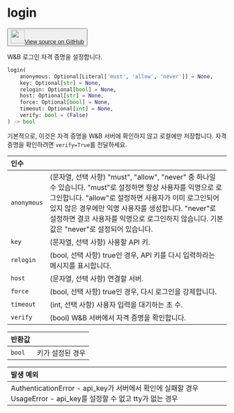 # login

<p><button style={{display: 'flex', alignItems: 'center', backgroundColor: 'white', border: '1px solid #ddd', padding: '10px', borderRadius: '6px', cursor: 'pointer', boxShadow: '0 2px 3px rgba(0,0,0,0.1)', transition: 'all 0.3s'}}><a href='https://www.github.com/wandb/wandb/tree/v0.18.0/wandb/sdk/wandb_login.py#L46-L104' style={{fontSize: '1.2em', display: 'flex', alignItems: 'center'}}><img src='https://github.githubassets.com/images/modules/logos_page/GitHub-Mark.png' height='32px' width='32px' style={{marginRight: '10px'}}/>View source on GitHub</a></button></p>

W&B 로그인 자격 증명을 설정합니다.

```python
login(
    anonymous: Optional[Literal['must', 'allow', 'never']] = None,
    key: Optional[str] = None,
    relogin: Optional[bool] = None,
    host: Optional[str] = None,
    force: Optional[bool] = None,
    timeout: Optional[int] = None,
    verify: bool = (False)
) -> bool
```

기본적으로, 이것은 자격 증명을 W&B 서버에 확인하지 않고 로컬에만 저장합니다. 자격 증명을 확인하려면 `verify=True`를 전달하세요.

| 인수 |  |
| :--- | :--- |
|  `anonymous` |  (문자열, 선택 사항) "must", "allow", "never" 중 하나일 수 있습니다. "must"로 설정하면 항상 사용자를 익명으로 로그인합니다. "allow"로 설정하면 사용자가 이미 로그인되어 있지 않은 경우에만 익명 사용자를 생성합니다. "never"로 설정하면 결코 사용자를 익명으로 로그인하지 않습니다. 기본값은 "never"로 설정되어 있습니다. |
|  `key` |  (문자열, 선택 사항) 사용할 API 키. |
|  `relogin` |  (bool, 선택 사항) true인 경우, API 키를 다시 입력하라는 메시지를 표시합니다. |
|  `host` |  (문자열, 선택 사항) 연결할 서버. |
|  `force` |  (bool, 선택 사항) true인 경우, 다시 로그인을 강제합니다. |
|  `timeout` |  (int, 선택 사항) 사용자 입력을 대기하는 초 수. |
|  `verify` |  (bool) W&B 서버에서 자격 증명을 확인합니다. |

| 반환값 |  |
| :--- | :--- |
|  `bool` |  키가 설정된 경우 |

| 발생 예외 |  |
| :--- | :--- |
|  AuthenticationError - api_key가 서버에서 확인에 실패할 경우 UsageError - api_key를 설정할 수 없고 tty가 없는 경우 |